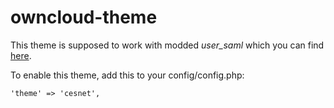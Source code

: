 owncloud-theme
==============

This theme is supposed to work with modded *user_saml* which
you can find [here](https://github.com/CESNET/owncloud-apps).

To enable this theme, add this to your config/config.php:

```
'theme' => 'cesnet',
```
